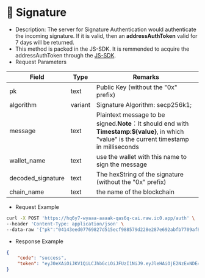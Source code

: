 # 🍐 Signature

* Description: The server for Signature Authentication would authenticate the incoming signature. If it is valid, then an **addressAuthToken** valid for 7 days will be returned.
* This method is packed in the JS-SDK. It is remmended to acquire the addressAuthToken through the [JS-SDK](../jssdk/social-auth/quick-start.md).
* Request Parameters

| Field              | Type    | Remarks                                                                                                                                      |
| ------------------ | ------- | -------------------------------------------------------------------------------------------------------------------------------------------- |
| pk                 | text    | Public Key (without the "0x" prefix)                                                                                                         |
| algorithm          | variant | Signature Algorithm: secp256k1;                                                                                                              |
| message            | text    | Plaintext message to be signed.**Note**：It should end with **Timestamp:${value}**, in which "value" is the current timestamp in milliseconds |
| wallet\_name       | text    | use the wallet with this name to sign the message                                                                                            |
| decoded\_signature | text    | The hexString of the signature (without the "0x" prefix)                                                                                     |
| chain\_name        | text    | the name of the blockchain                                                                                                                   |

* Request Example

```bash
curl -X POST 'https://hq6y7-wyaaa-aaaak-qas6q-cai.raw.ic0.app/auth' \
--header 'Content-Type: application/json' \
--data-raw '{"pk":"04143eed07769827d515ecf988579d228e287e692abfb7709af8c08bf300273b99de46ec375e3e68b5474d7612c72632751908a4fd75c86de90c486d54c352e8bdd","algorithm":{"secp256k1":null},"message":"Welcome to relation. Pleaes Click to sign in.Timestamp:1660839628000","wallet_name":"metamask","decoded_signature":"22aabbfab4c44e296fe3f64bcec0f6496298083266c2167d2afc9442cea785b919c9a6ffc0ae494671c50e9a3b6fa9b6ec42cb6d0b0e3f759928aefcd6d4433d1c","chain_name":"eth"}'
```

* Response Example

```json
{
    "code": "success",
    "token": "eyJ0eXAiOiJKV1QiLCJhbGciOiJFUzI1NiJ9.eyJleHAiOjE2NzExNDE4MDcsImlhdCI6MTY2MTA2MTgwNywic3ViIjoie1wiYWNjb3VudFNvdXJjZVwiOlwiZXRoXCIsXCJhZGRyZXNzXCI6XCIweDJlOGU5MWQzZTMxNTA1ZWZhNTRiMzg4YzVlOWU0OGJhNzIxNzNhY2VcIixcInVzZXJQcmluY2lwYWxcIjpcIlwifSJ9.-6Rwv_xolDvnqZgmdih7RfkTcZ4myILvyBlMyTJQddDOJGplvqZm1N95q4K_MtwLdOKoZMYoZzfKlInt4Zqb0g"
}
```
